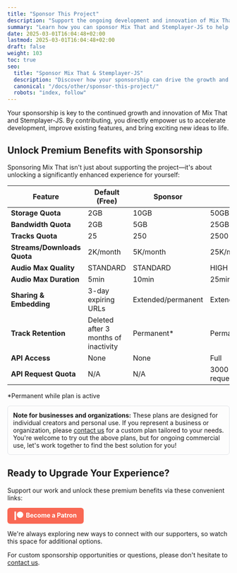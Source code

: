 ```yaml
---
title: "Sponsor This Project"
description: "Support the ongoing development and innovation of Mix That and Stemplayer-JS by becoming a sponsor."
summary: "Learn how you can sponsor Mix That and Stemplayer-JS to help accelerate development and unlock new features."
date: 2025-03-01T16:04:48+02:00
lastmod: 2025-03-01T16:04:48+02:00
draft: false
weight: 103
toc: true
seo:
  title: "Sponsor Mix That & Stemplayer-JS"
  description: "Discover how your sponsorship can drive the growth and innovation of Mix That and Stemplayer-JS. Support us via GitHub Sponsors, Patreon, or contact us for custom opportunities."
  canonical: "/docs/other/sponsor-this-project/"
  robots: "index, follow"
---
```


Your sponsorship is key to the continued growth and innovation of Mix That and Stemplayer-JS. By contributing, you directly empower us to accelerate development, improve existing features, and bring exciting new ideas to life.

## Unlock Premium Benefits with Sponsorship

Sponsoring Mix That isn't just about supporting the project—it's about unlocking a significantly enhanced experience for yourself:

| Feature                     | Default (Free)                       | Sponsor            | Pro                 |
| --------------------------- | ------------------------------------ | ------------------ | ------------------- |
| **Storage Quota**           | 2GB                                  | 10GB               | 50GB                |
| **Bandwidth Quota**         | 2GB                                  | 5GB                | 25GB                |
| **Tracks Quota**            | 25                                   | 250                | 2500                |
| **Streams/Downloads Quota** | 2K/month                             | 5K/month           | 25K/month           |
| **Audio Max Quality**       | STANDARD                             | STANDARD           | HIGH                |
| **Audio Max Duration**      | 5min                                 | 10min              | 25min               |
| **Sharing & Embedding**     | 3-day expiring URLs                  | Extended/permanent | Extended/permanent  |
| **Track Retention**         | Deleted after 3 months of inactivity | Permanent\*        | Permanent\*         |
| **API Access**              | None                                 | None               | Full                |
| **API Request Quota**       | N/A                                  | N/A                | 3000 requests/month |

\*Permanent while plan is active

<div style="margin-top:1em; margin-bottom: 1em; border-radius:6px; padding:12px; border:1px solid #e1e4e8;">
<strong>Note for businesses and organizations:</strong> These plans are designed for individual creators and personal use. If you represent a business or organization, please <a href="/docs/other/contact-and-support">contact us</a> for a custom plan tailored to your needs. You're welcome to try out the above plans, but for ongoing commercial use, let's work together to find the best solution for you!
</div>

## Ready to Upgrade Your Experience?

Support our work and unlock these premium benefits via these convenient links:

<a href="https://www.patreon.com/mixthat" target="_blank" style="display:inline-block;padding:8px 16px;background:#f96854;color:#fff;border-radius:6px;text-decoration:none;font-weight:bold;"><svg style="vertical-align:middle;margin-right:6px;" height="20" viewBox="0 0 569 546" width="20" fill="#fff" xmlns="http://www.w3.org/2000/svg"><circle cx="362.589996" cy="204.589996" r="204.589996"/><rect x="0" y="0" width="100" height="545.799988"/></svg>Become a Patron</a>

<!--<a href="https://github.com/sponsors/stemplayer-js" target="_blank" style="display:inline-block;padding:8px 16px;background:#24292f;color:#fff;border-radius:6px;text-decoration:none;font-weight:bold;margin-right:8px;"><svg style="vertical-align:middle;margin-right:6px;" height="20" viewBox="0 0 16 16" width="20" fill="#fff" xmlns="http://www.w3.org/2000/svg"><path d="M8 0C3.58 0 0 3.58 0 8c0 3.54 2.29 6.53 5.47 7.59.4.07.55-.17.55-.38 0-.19-.01-.82-.01-1.49-2.01.37-2.53-.49-2.69-.94-.09-.23-.48-.94-.82-1.13-.28-.15-.68-.52-.01-.53.63-.01 1.08.58 1.23.82.72 1.21 1.87.87 2.33.66.07-.52.28-.87.51-1.07-1.78-.2-3.64-.89-3.64-3.95 0-.87.31-1.59.82-2.15-.08-.2-.36-1.02.08-2.12 0 0 .67-.21 2.2.82.64-.18 1.32-.27 2-.27.68 0 1.36.09 2 .27 1.53-1.04 2.2-.82 2.2-.82.44 1.1.16 1.92.08 2.12.51.56.82 1.27.82 2.15 0 3.07-1.87 3.75-3.65 3.95.29.25.54.73.54 1.48 0 1.07-.01 1.93-.01 2.19 0 .21.15.46.55.38A8.013 8.013 0 0 0 16 8c0-4.42-3.58-8-8-8z"/></svg>GitHub Sponsors</a>-->

We're always exploring new ways to connect with our supporters, so watch this space for additional options.

For custom sponsorship opportunities or questions, please don't hesitate to [contact us](/docs/other/contact-and-support).
